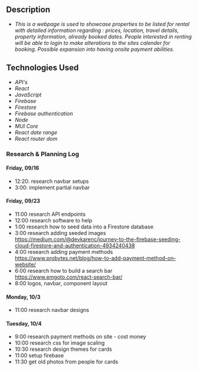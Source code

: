 ## Description

* _This is a webpage is used to showcase properties to be listed for rental with detailed information regarding : prices, location, travel details, property information, already booked dates. People interested in renting will be able to login to make alterations to the sites calender for booking. Possible expansion into having onsite payment abilities._
## Technologies Used

* _API's_
* _React_
* _JavaScript_
* _Firebase_
* _Firestore_
* _Firebase authentication_
* _Node_
* _MUI Core_
* _React date range_
* _React router dom_


### Research & Planning Log
#### Friday, 09/16
* 12:20: research navbar setups
* 3:00: implement partial navbar 
#### Friday, 09/23
* 11:00 research API endpoints
* 12:00 research software to help
* 1:00 research how to seed data into a Firestore database
* 3:00 research adding seeded images https://medium.com/@devkarenc/journey-to-the-firebase-seeding-cloud-firestore-and-authentication-4934240438
* 4:00 research adding payment methods https://www.probytes.net/blog/how-to-add-payment-method-on-website/
* 6:00 research how to build a search bar https://www.emgoto.com/react-search-bar/
* 8:00 logos, navbar, component layout 

#### Monday, 10/3

* 11:00 research navbar designs

#### Tuesday, 10/4

* 9:00 research payment methods on site - cost money
* 10:00 research css for image scaling
* 10:30 research design themes for cards
* 11:00 setup firebase 
* 11:30 get old photos from people for cards
